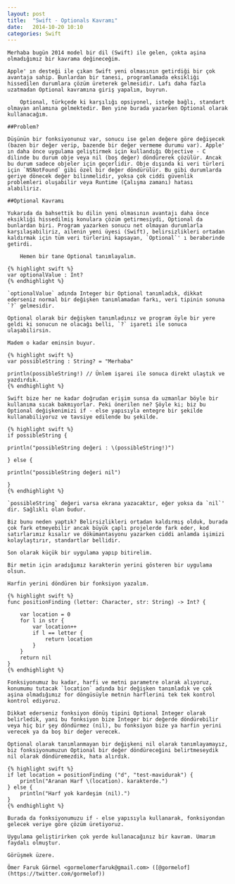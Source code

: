 ```yaml
---
layout: post
title:  "Swift - Optionals Kavramı"
date:   2014-10-20 10:10
categories: Swift
---
```

    Merhaba bugün 2014 model bir dil (Swift) ile gelen, çokta aşina olmadığımız bir kavrama değineceğim.

    Apple' ın desteği ile çıkan Swift yeni olmasının getirdiği bir çok avantaja sahip. Bunlardan bir tanesi, programlamada eksikliği hissedilen durumlara çözüm üreterek gelmesidir. Lafı daha fazla uzatmadan Optional kavramına giriş yapalım, buyrun.

        Optional, türkçede ki karşılığı opsiyonel, isteğe bağlı, standart olmayan anlamına gelmektedir. Ben yine burada yazarken Optional olarak kullanacağım.

    ##Problem?
    
    Düşünün bir fonksiyonunuz var, sonucu ise gelen değere göre değişecek (bazen bir değer verip, bazende bir değer vermeme durumu var). Apple' ın daha önce uygulama geliştirmek için kullandığı Objective - C dilinde bu durum obje veya nil (boş değer) döndürerek çözülür. Ancak bu durum sadece objeler için geçerlidir. Obje dışında ki veri türleri için `NSNotFound` gibi özel bir değer döndürülür. Bu gibi durumlarda geriye dönecek değer bilinmelidir, yoksa çok ciddi güvenlik problemleri oluşabilir veya Runtime (Çalışma zamanı) hatası alabiliriz.  
    
    ##Optional Kavramı
    
    Yukarıda da bahsettik bu dilin yeni olmasının avantajı daha önce eksikliği hissedilmiş konulara çözüm getirmesiydi, Optional da bunlardan biri. Program yazarken sonucu net olmayan durumlarla karşılaşabiliriz, ailenin yeni üyesi (Swift), belirsizlikleri ortadan kaldırmak için tüm veri türlerini kapsayan, `Optional`' ı beraberinde getirdi.

        Hemen bir tane Optional tanımlayalım.
  
    {% highlight swift %}
    var optionalValue : Int?
    {% endhighlight %}

    `optionalValue` adında Integer bir Optional tanımladık, dikkat ederseniz normal bir değişken tanımlamadan farkı, veri tipinin sonuna `?` gelmesidir.

    Optional olarak bir değişken tanımladınız ve program öyle bir yere geldi ki sonucun ne olacağı belli, `?` işareti ile sonuca ulaşabilirsin.

    Madem o kadar eminsin buyur.
    
    {% highlight swift %}
    var possibleString : String? = "Merhaba"
    
    println(possibleString!) // Ünlem işarei ile sonuca direkt ulaştık ve yazdırdık.
    {% endhighlight %}

    Swift bize her ne kadar doğrudan erişim sunsa da uzmanlar böyle bir kullanıma sıcak bakmıyorlar. Peki önerilen ne? Şöyle ki; biz bu Optional değişkenimizi if - else yapısıyla entegre bir şekilde kullanabiliyoruz ve tavsiye edilende bu şekilde.
    
    {% highlight swift %}
    if possibleString {

    println("possibleString değeri : \(possibleString!)")

    } else {

    println("possibleString değeri nil")

    }
    {% endhighlight %}

    `possibleString` değeri varsa ekrana yazacaktır, eğer yoksa da `nil`' dir. Sağlıklı olan budur.

    Biz bunu neden yaptık? Belirsizlikleri ortadan kaldırmış olduk, burada çok fark etmeyebilir ancak büyük çaplı projelerde fark eder, kod satırlarımız kısalır ve dökümantasyonu yazarken ciddi anlamda işimizi kolaylaştırır, standartlar bellidir.

    Son olarak küçük bir uygulama yapıp bitirelim.

    Bir metin için aradığımız karakterin yerini gösteren bir uygulama olsun.

    Harfin yerini döndüren bir fonksiyon yazalım.
    
    {% highlight swift %}
    func positionFinding (letter: Character, str: String) -> Int? {
    
        var location = 0
        for l in str {
            var location++
            if l == letter {
                return location
            }
        }
        return nil
    }
    {% endhighlight %}

    Fonksiyonumuz bu kadar, harfi ve metni parametre olarak alıyoruz, konumumu tutacak `location` adında bir değişken tanımladık ve çok aşina olmadığımız for döngüsüyle metnin harflerini tek tek kontrol kontrol ediyoruz.

    Dikkat ederseniz fonksiyon dönüş tipini Optional Integer olarak belirledik, yani bu fonksiyon bize Integer bir değerde döndürebilir veya hiç bir şey döndürmez (nil), bu fonksiyon bize ya harfin yerini verecek ya da boş bir değer verecek.

    Optional olarak tanımlanmayan bir değişkeni nil olarak tanımlayamayız, biz fonksiyonumuzun Optional bir değer döndüreceğini belirtmeseydik nil olarak döndüremezdik, hata alırdık.
    
    {% highlight swift %}
    if let location = positionFinding ("d", "test-mavidurak") {
        println("Aranan Harf \(location). karakterde.")
    } else {
        println("Harf yok kardeşim (nil).")
    }
    {% endhighlight %}

    Burada da fonksiyonumuzu if - else yapısıyla kullanarak, fonksiyondan gelecek veriye göre çözüm üretiyoruz.

    Uygulama geliştirirken çok yerde kullanacağınız bir kavram. Umarım faydalı olmuştur.
    
    Görüşmek üzere.
    
    Ömer Faruk Görmel <gormelomerfaruk@gmail.com> ([@gormelof](https://twitter.com/gormelof))
    